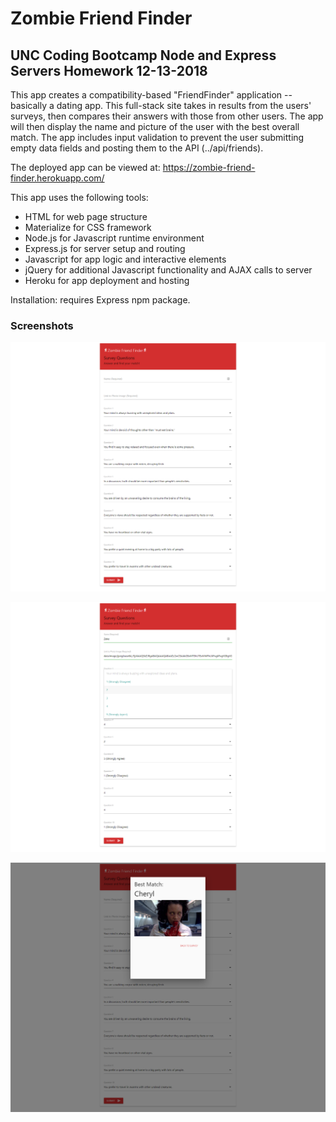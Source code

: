 # Zombie Friend Finder
## UNC Coding Bootcamp Node and Express Servers Homework  12-13-2018

This app creates a compatibility-based "FriendFinder" application -- basically a dating app. This full-stack site takes in results from the users' surveys, then compares their answers with those from other users. The app will then display the name and picture of the user with the best overall match. The app includes input validation to prevent the user submitting empty data fields and posting them to the API (../api/friends).

The deployed app can be viewed at: https://zombie-friend-finder.herokuapp.com/

This app uses the following tools:
  * HTML for web page structure
  * Materialize for CSS framework
  * Node.js for Javascript runtime environment
  * Express.js for server setup and routing
  * Javascript for app logic and interactive elements
  * jQuery for additional Javascript functionality and AJAX calls to server
  * Heroku for app deployment and hosting

Installation: requires Express npm package.

### Screenshots

![Zombie Friend Finder](screens/screencapture-zombie-friend-finder-herokuapp-survey-2019-06-28-14_51_07.png)

![Zombie Friend Finder](screens/screencapture-zombie-friend-finder-herokuapp-survey-2019-06-28-14_55_55.png)

![Zombie Friend Finder](screens/screencapture-zombie-friend-finder-herokuapp-survey-2019-06-28-14_56_21.png)

